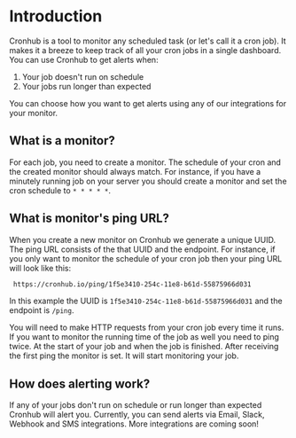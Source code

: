 # Introduction

Cronhub is a tool to monitor any scheduled task (or let's call it a cron job). It makes it a breeze to keep track of all your cron jobs
in a single dashboard. You can use Cronhub to get alerts when:

1.  Your job doesn't run on schedule
2.  Your jobs run longer than expected

You can choose how you want to get alerts using any of our integrations for your monitor.

<!-- ## How It Works -->

## What is a monitor?

For each job, you need to create a monitor. The schedule of your cron and the created monitor should always match.
For instance, if you have a minutely running job on your server you should create a monitor and set the cron schedule to `* * * * *`.

## What is monitor's ping URL?

When you create a new monitor on Cronhub we generate a unique UUID. The ping URL consists of the that UUID
and the endpoint. For instance, if you only want to monitor the schedule of your cron job then your ping URL will look like this:
```bash
 https://cronhub.io/ping/1f5e3410-254c-11e8-b61d-55875966d031
```
In this example the UUID is `1f5e3410-254c-11e8-b61d-55875966d031` and the endpoint is `/ping`.

You will need to make HTTP requests from your cron job every time it runs. If you want to monitor the running time of the job as well you need to ping twice. At the start of your job and when the job is finished. After receiving the first ping the monitor is set. It will start monitoring your job.

## How does alerting work?
If any of your jobs don't run on schedule or run longer than expected Cronhub will alert you. Currently, you can send alerts via Email, Slack, Webhook and SMS integrations. More integrations are coming soon!

